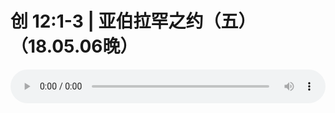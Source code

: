 # 创 12:1-3 | 亚伯拉罕之约（五）（18.05.06晚）

<audio style="width: 100%;" preload="false" controls controlslist="nodownload"><source src="//cdn.wechat.edu.pl/audio/mp3/old/24901.mp3" type="audio/mpeg">Your browser does not support the audio element.</audio>


